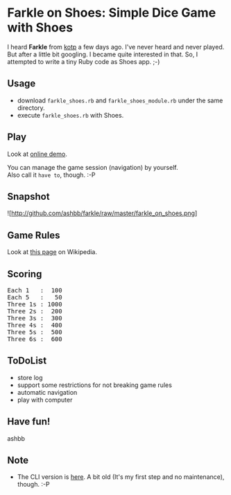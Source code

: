 Farkle on Shoes: Simple Dice Game with Shoes
============================================

I heard **Farkle** from [kotp](http://github.com/kotp/kotp.github.com/tree/master) a few days ago.
I've never heard and never played. But after a little bit googling.
I became quite interested in that. So, I attempted to write a tiny Ruby code as Shoes app. ;-)


Usage
-----

- download `farkle_shoes.rb` and `farkle_shoes_module.rb` under the same directory.
- execute `farkle_shoes.rb` with Shoes.


Play
----

Look at [online demo](http://www.rin-shun.com/rubylearning/shoes/farkle_on_shoes.swf.html).   

You can manage the game session (navigation) by yourself.   
Also call it `have to`, though. :-P


Snapshot
--------
![http://github.com/ashbb/farkle/raw/master/farkle_on_shoes.png]


Game Rules
----------

Look at [this page](http://en.wikipedia.org/wiki/Farkle) on Wikipedia.


Scoring
-------

<pre>
Each 1   :  100
Each 5   :   50
Three 1s : 1000
Three 2s :  200
Three 3s :  300
Three 4s :  400
Three 5s :  500
Three 6s :  600
</pre>



ToDoList
--------

- store log 
- support some restrictions for not breaking game rules
- automatic navigation
- play with computer


Have fun!
---------
 
ashbb


Note
----

- The CLI version is [here](http://github.com/ashbb/farkle/tree/master/cli_version.md). A bit old (It's my first step and no maintenance), though. :-P